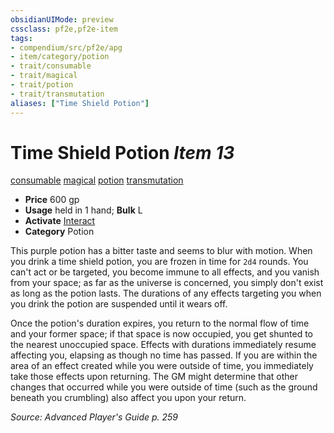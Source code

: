 ```yaml
---
obsidianUIMode: preview
cssclass: pf2e,pf2e-item
tags:
- compendium/src/pf2e/apg
- item/category/potion
- trait/consumable
- trait/magical
- trait/potion
- trait/transmutation
aliases: ["Time Shield Potion"]
---
```

# Time Shield Potion *Item 13*  
[consumable](rules/traits/consumable.md "Consumable Item Trait")  [magical](rules/traits/magical.md "Magical Item Trait")  [potion](rules/traits/potion.md "Potion Item Trait")  [transmutation](rules/traits/transmutation.md "Transmutation School Trait")  

- **Price** 600 gp
- **Usage** held in 1 hand; **Bulk** L
- **Activate** [Interact](rules/actions/interact.md)
- **Category** Potion

This purple potion has a bitter taste and seems to blur with motion. When you drink a time shield potion, you are frozen in time for `2d4` rounds. You can't act or be targeted, you become immune to all effects, and you vanish from your space; as far as the universe is concerned, you simply don't exist as long as the potion lasts. The durations of any effects targeting you when you drink the potion are suspended until it wears off.

Once the potion's duration expires, you return to the normal flow of time and your former space; if that space is now occupied, you get shunted to the nearest unoccupied space. Effects with durations immediately resume affecting you, elapsing as though no time has passed. If you are within the area of an effect created while you were outside of time, you immediately take those effects upon returning. The GM might determine that other changes that occurred while you were outside of time (such as the ground beneath you crumbling) also affect you upon your return.

*Source: Advanced Player's Guide p. 259*